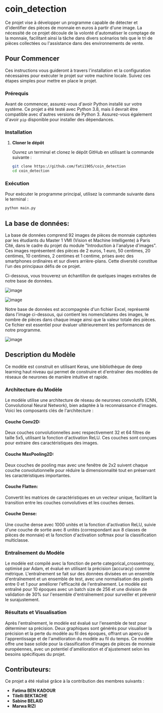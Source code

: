# coin_detection
<p>Ce projet vise à développer un programme capable de détecter et d'identifier des pièces de monnaie en euros à partir d'une image. La nécessité de ce projet découle de la volonté d'automatiser le comptage de la monnaie, facilitant ainsi la tâche dans divers scénarios tels que le tri de pièces collectées ou l'assistance dans des environnements de vente.</p>

## Pour Commencer

Ces instructions vous guideront à travers l'installation et la configuration nécessaires pour exécuter le projet sur votre machine locale. Suivez ces étapes simples pour mettre en place le projet.

### Prérequis

Avant de commencer, assurez-vous d'avoir Python installé sur votre système. Ce projet a été testé avec Python 3.8, mais il devrait être compatible avec d'autres versions de Python 3. Assurez-vous également d'avoir `pip` disponible pour installer des dépendances.

### Installation

1. **Cloner le dépôt**

   Ouvrez un terminal et clonez le dépôt GitHub en utilisant la commande suivante :

   ```sh
   git clone https://github.com/fati1905/coin_detection
   cd coin_detection
   ```
### Exécution

Pour exécuter le programme principal, utilisez la commande suivante dans le terminal :

```sh
python main.py
```


## La base de données:
<p>La base de données comprend 92 images de pièces de monnaie capturées par les étudiants du Master 1 VMI (Vision et Machine Intelligente) à Paris Cité, dans le cadre du projet du module "Introduction à l'analyse d'images". Ces images représentent des pièces de 2 euros, 1 euro, 50 centimes, 20 centimes, 10 centimes, 2 centimes et 1 centime, prises avec des smartphones ordinaires et sur divers arrière-plans. Cette diversité constitue l'un des principaux défis de ce projet.</p>
<p>Ci-dessous, vous trouverez un échantillon de quelques images extraites de notre base de données.</p>

![image](https://github.com/fati1905/coin_detection/assets/81489719/2ee0de51-bddd-4536-938a-2090caf84f20)

![image](https://github.com/fati1905/coin_detection/assets/81489719/a4d7d8ca-252a-48b8-a63e-29a86a0209ba)

<p>Notre base de données est accompagnée d'un fichier Excel, représenté dans l'image ci-dessous, qui contient les nomenclatures des images, le nombre de pièces dans chaque image ainsi que la valeur totale des pièces. Ce fichier est essentiel pour évaluer ultérieurement les performances de notre programme.</p>

![image](https://github.com/fati1905/coin_detection/assets/81489719/08640781-03e9-4dce-a6ee-33e630e0f713)

## Description du Modèle
Ce modèle est construit en utilisant Keras, une bibliothèque de deep learning haut niveau qui permet de construire et d'entraîner des modèles de réseaux de neurones de manière intuitive et rapide. 
### Architecture du Modèle
Le modèle utilise une architecture de réseau de neurones convolutifs (CNN, Convolutional Neural Network), bien adaptée à la reconnaissance d'images. Voici les composants clés de l'architecture :

#### Couche Conv2D: 
Deux couches convolutionnelles avec respectivement 32 et 64 filtres de taille 5x5, utilisant la fonction d'activation ReLU. Ces couches sont conçues pour extraire des caractéristiques des images.
#### Couche MaxPooling2D:
Deux couches de pooling max avec une fenêtre de 2x2 suivent chaque couche convolutionnelle pour réduire la dimensionnalité tout en préservant les caractéristiques importantes.
#### Couche Flatten: 
Convertit les matrices de caractéristiques en un vecteur unique, facilitant la transition entre les couches convolutives et les couches denses.
#### Couche Dense: 
Une couche dense avec 1000 unités et la fonction d'activation ReLU, suivie d'une couche de sortie avec 8 unités (correspondant aux 8 classes de pièces de monnaie) et la fonction d'activation softmax pour la classification multiclasse.
### Entraînement du Modèle
Le modèle est compilé avec la fonction de perte categorical_crossentropy, optimisé par Adam, et évalué en utilisant la précision (accuracy) comme métrique.
L'entraînement se fait sur des données divisées en un ensemble d'entraînement et un ensemble de test, avec une normalisation des pixels entre 0 et 1 pour améliorer l'efficacité de l'entraînement.
Le modèle est entraîné pour 10 époques avec un batch size de 256 et une division de validation de 30% sur l'ensemble d'entraînement pour surveiller et prévenir le surajustement.

### Résultats et Visualisation
Après l'entraînement, le modèle est évalué sur l'ensemble de test pour déterminer sa précision.
Deux graphiques sont générés pour visualiser la précision et la perte du modèle au fil des époques, offrant un aperçu de l'apprentissage et de l'amélioration du modèle au fil du temps.
Ce modèle offre une base solide pour la classification d'images de pièces de monnaie européennes, avec un potentiel d'amélioration et d'ajustement selon les besoins spécifiques du projet.

## Contributeurs:
Ce projet a été réalisé grâce à la contribution des membres suivants :</p>
    <ul>
        <li><strong>Fatima BEN KADOUR</strong></li>
        <li><strong>Tilelli BEKTACHE</strong></li>
        <li><strong>Sabine BELAID</strong></li>
        <li><strong>Marwa RIZI</strong></li>
    </ul>
